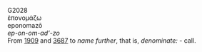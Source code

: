 G2028  
ἐπονομάζω  
eponomazō  
*ep-on-om-ad‘-zo*  
From [1909](g1909) and [3687](g3687) to *name* *further*, that is,
*denominate:* - call.  
